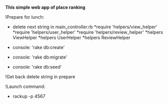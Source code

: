 **This simple web app of place ranking**

!Prepare for lunch:
- delete next string in main_controller.rb
      *require 'helpers/view_helper'
      *require 'helpers/user_helper'
      *require 'helpers/review_helper'
      *helpers ViewHelper
      *helpers UserHelper
      *helpers ReviewHelper

- console: 'rake db:create'
- console: 'rake db:migrate'
- console: 'rake db:seed'

!Get back delete string in prepare

!Launch command:
- rackup -p 4567
